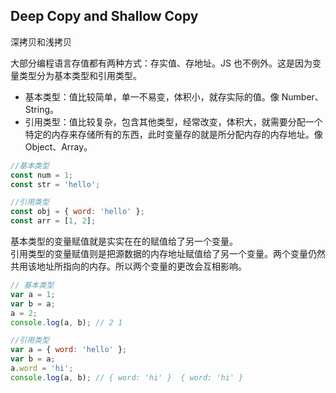 ## Deep Copy and Shallow Copy
深拷贝和浅拷贝

大部分编程语言存值都有两种方式：存实值、存地址。JS 也不例外。这是因为变量类型分为基本类型和引用类型。  
- 基本类型：值比较简单，单一不易变，体积小，就存实际的值。像 Number、String。
- 引用类型：值比较复杂，包含其他类型，经常改变，体积大，就需要分配一个特定的内存来存储所有的东西，此时变量存的就是所分配内存的内存地址。像 Object、Array。
```js
//基本类型
const num = 1;
const str = 'hello';

//引用类型
const obj = { word: 'hello' };
const arr = [1, 2];
```
基本类型的变量赋值就是实实在在的赋值给了另一个变量。  
引用类型的变量赋值则是把源数据的内存地址赋值给了另一个变量。两个变量仍然共用该地址所指向的内存。所以两个变量的更改会互相影响。
```js
// 基本类型
var a = 1;
var b = a;
a = 2;
console.log(a, b); // 2 1

//引用类型
var a = { word: 'hello' };
var b = a;
a.word = 'hi';
console.log(a, b); // { word: 'hi' }  { word: 'hi' }
```
